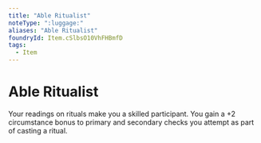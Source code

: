 ```yaml
---
title: "Able Ritualist"
noteType: ":luggage:"
aliases: "Able Ritualist"
foundryId: Item.cSlbsO10VhFHBmfD
tags:
  - Item
---
```


# Able Ritualist

Your readings on rituals make you a skilled participant. You gain a +2 circumstance bonus to primary and secondary checks you attempt as part of casting a ritual.
